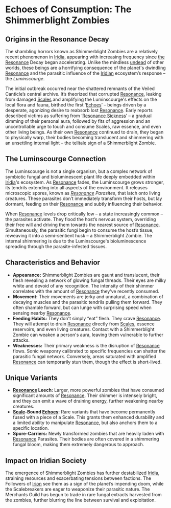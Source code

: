 # Echoes of Consumption: The Shimmerblight Zombies

## Origins in the Resonance Decay

The shambling horrors known as Shimmerblight Zombies are a relatively recent phenomenon in [Iridia](/geography/world/iridia.md), appearing with increasing frequency since [the Resonance](/raw/20250501/cataclysm/the-resonance.md) Decay began accelerating. Unlike the mindless [undead](/raw/20250501/undead/undead.md) of other worlds, these beings are a horrifying consequence of the planet's dwindling [Resonance](/raw/20250501/resonance/resonance.md) and the parasitic influence of the [Iridian](/being/species/iridian.md) ecosystem’s response – the *Luminscourge*.

The initial outbreak occurred near the shattered remnants of the Veiled Canticle’s central archive. It’s theorized that corrupted [Resonance](/raw/20250501/resonance/resonance.md), leaking from damaged [Scales](/geography/landmark/scale.md) and amplifying the Luminscourge's effects on the local flora and fauna, birthed the first ‘[Echoes](/raw/20250501/soul/echoes.md)’ – beings driven by a desperate, agonizing desire to reabsorb lost [Resonance](/raw/20250504/cataclysm/resonance.md). Early reports described victims as suffering from ‘[Resonance Sickness](/raw/20250501/condition/resonance-sickness.md)’ – a gradual dimming of their personal aura, followed by fits of aggression and an uncontrollable urge to touch and consume Scales, raw essence, and even other living beings. As their own [Resonance](/structure/mechanic/resonance.md) continued to drain, they began to physically warp, their bodies becoming translucent and shimmering with an unsettling internal light – the telltale sign of a Shimmerblight Zombie.

## The Luminscourge Connection

The Luminscourge is not a single organism, but a complex network of symbiotic fungal and bioluminescent plant life deeply embedded within [Iridia](/geography/world/iridia.md)'s ecosystem. As [Resonance](/raw/20250501/resonance/resonance.md) fades, the Luminscourge grows stronger, its tendrils extending into all aspects of the environment. It releases microscopic spores, known as *[Resonance](/raw/20250504/cataclysm/resonance.md) Parasites*, that latch onto living creatures. These parasites don’t immediately transform their hosts, but lay dormant, feeding on their [Resonance](/structure/mechanic/resonance.md) and subtly influencing their behavior.

When [Resonance](/raw/20250501/resonance/resonance.md) levels drop critically low – a state increasingly common – the parasites activate. They flood the host’s nervous system, overriding their free will and driving them towards the nearest source of [Resonance](/raw/20250504/cataclysm/resonance.md). Simultaneously, the parasitic fungi begin to consume the host’s tissue, reweaving it into a semi-sentient husk – a Shimmerblight Zombie. The internal shimmering is due to the Luminscourge's bioluminescence spreading through the parasite-infested tissues. 

## Characteristics and Behavior

*   **Appearance:** Shimmerblight Zombies are gaunt and translucent, their flesh revealing a network of glowing fungal threads. Their eyes are milky white and devoid of any recognition. The intensity of their shimmer correlates with the amount of [Resonance](/raw/20250501/resonance/resonance.md) they’ve recently consumed.
*   **Movement:** Their movements are jerky and unnatural, a combination of decaying muscles and the parasitic tendrils pulling them forward. They often shamble forward, but can lunge with surprising speed when sensing nearby [Resonance](/raw/20250501/resonance/resonance.md).
*   **Feeding Habits:** They don't simply “eat” flesh. They crave [Resonance](/raw/20250501/resonance/resonance.md). They will attempt to drain [Resonance](/raw/20250504/cataclysm/resonance.md) directly from [Scales](/geography/landmark/scale.md), essence reservoirs, and even living creatures. Contact with a Shimmerblight Zombie can weaken a person's aura, leaving them vulnerable to further attacks.
*   **Weaknesses:** Their primary weakness is the disruption of [Resonance](/raw/20250501/resonance/resonance.md) flows. Sonic weaponry calibrated to specific frequencies can shatter the parasitic fungal network. Conversely, areas saturated with amplified [Resonance](/raw/20250504/cataclysm/resonance.md) can temporarily stun them, though the effect is short-lived.

## Unique Variants

*   **[Resonance](/raw/20250501/resonance/resonance.md) Leech:** Larger, more powerful zombies that have consumed significant amounts of [Resonance](/raw/20250504/cataclysm/resonance.md). Their shimmer is intensely bright, and they can emit a wave of draining energy, further weakening nearby creatures.
*   **[Scale](/geography/landmark/scale.md)-Bound [Echoes](/raw/20250501/soul/echoes.md):** Rare variants that have become permanently fused with a piece of a Scale. This grants them enhanced durability and a limited ability to manipulate [Resonance](/raw/20250501/resonance/resonance.md), but also anchors them to a specific location.
*   **Spore-Carriers:** Newly transformed zombies that are heavily laden with [Resonance](/raw/20250501/resonance/resonance.md) Parasites. Their bodies are often covered in a shimmering fungal bloom, making them extremely dangerous to approach.

## Impact on Iridian Society

The emergence of Shimmerblight Zombies has further destabilized [Iridia](/geography/world/iridia.md), straining resources and exacerbating tensions between factions. The Followers of [Irion](/being/deity/irion.md) see them as a sign of the planet’s impending doom, while the Scalebreakers are eager to weaponize their parasitic nature. The Merchants Guild has begun to trade in rare fungal extracts harvested from the zombies, further blurring the line between survival and exploitation.
